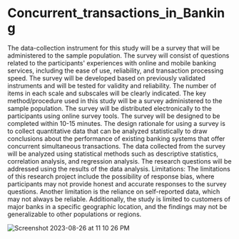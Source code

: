 # Concurrent_transactions_in_Banking
  The data-collection instrument for this study will be a survey that will be administered
to the sample population. The survey will consist of questions related to the participants'
experiences with online and mobile banking services, including the ease of use, reliability,
and transaction processing speed. The survey will be developed based on previously 
validated instruments and will be tested for validity and reliability. The number of items in
each scale and subscales will be clearly indicated.
  The key method/procedure used in this study will be a survey administered to the
sample population. The survey will be distributed electronically to the participants using
online survey tools. The survey will be designed to be completed within 10-15 minutes. The
design rationale for using a survey is to collect quantitative data that can be analyzed
statistically to draw conclusions about the performance of existing banking systems that offer
concurrent simultaneous transactions.
  The data collected from the survey will be analyzed using statistical methods such as
descriptive statistics, correlation analysis, and regression analysis. The research questions
will be addressed using the results of the data analysis.
Limitations:
  The limitations of this research project include the possibility of response bias, where
participants may not provide honest and accurate responses to the survey questions. Another
limitation is the reliance on self-reported data, which may not always be reliable.
Additionally, the study is limited to customers of major banks in a specific geographic
location, and the findings may not be generalizable to other populations or regions.

![Screenshot 2023-08-26 at 11 10 26 PM](https://github.com/bkandula213/Concurrent_transactions_in_Banking/assets/120549604/a14cc14c-9c6e-405e-b79a-7accab6829b0)

